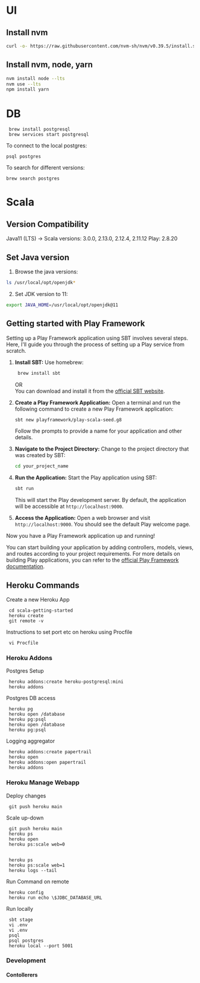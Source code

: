 # UI

## Install nvm
```bash
curl -o- https://raw.githubusercontent.com/nvm-sh/nvm/v0.39.5/install.sh | bash
```

## Install nvm, node, yarn
```bash
nvm install node --lts
nvm use --lts
npm install yarn
```

# DB
```
 brew install postgresql
 brew services start postgresql
```

To connect to the local postgres:
```
psql postgres
```

To search for different versions:
```
brew search postgres
```

# Scala

## Version Compatibility
Java11 (LTS) -> Scala versions: 3.0.0, 2.13.0, 2.12.4, 2.11.12
Play: 2.8.20

## Set Java version

1. Browse the java versions:
 ```bash
 ls /usr/local/opt/openjdk*
 ```

2. Set JDK version to 11:
 ```bash
 export JAVA_HOME=/usr/local/opt/openjdk@11
 ```

## Getting started with Play Framework

Setting up a Play Framework application using SBT involves several steps. Here, I'll guide you through the process of setting up a Play service from scratch.

1. **Install SBT:**
   Use homebrew:
   ```bash
    brew install sbt
    ```
   OR  
   You can download and install it from the [official SBT website](https://www.scala-sbt.org/download.html).

2. **Create a Play Framework Application:**
   Open a terminal and run the following command to create a new Play Framework application:
   ```bash
   sbt new playframework/play-scala-seed.g8
   ```
   Follow the prompts to provide a name for your application and other details.

3. **Navigate to the Project Directory:**
   Change to the project directory that was created by SBT:
   ```bash
   cd your_project_name
   ```

4. **Run the Application:**
   Start the Play application using SBT:
   ```bash
   sbt run
   ```
   This will start the Play development server. By default, the application will be accessible at `http://localhost:9000`.

5. **Access the Application:**
   Open a web browser and visit `http://localhost:9000`. You should see the default Play welcome page.

Now you have a Play Framework application up and running!

You can start building your application by adding controllers, models, views, and routes according to your project requirements. For more details on building Play applications, you can refer to the [official Play Framework documentation](https://www.playframework.com/documentation/latest/Home).


## Heroku Commands

Create a new Heroku App
```
 cd scala-getting-started
 heroku create
 git remote -v
```

Instructions to set port etc on heroku using Procfile
```
 vi Procfile
```

### Heroku Addons
Postgres Setup

```
 heroku addons:create heroku-postgresql:mini
 heroku addons

```

Postgres DB access
``` 
 heroku pg
 heroku open /database
 heroku pg:psql
 heroku open /database
 heroku pg:psql
```

Logging aggregator
```
 heroku addons:create papertrail
 heroku open
 heroku addons:open papertrail
 heroku addons
```

### Heroku Manage Webapp
Deploy changes
```
 git push heroku main
```

Scale up-down

```
 git push heroku main
 heroku ps
 heroku open
 heroku ps:scale web=0


 heroku ps
 heroku ps:scale web=1
 heroku logs --tail
```

Run Command on remote
```
 heroku config
 heroku run echo \$JDBC_DATABASE_URL
```



Run locally
```
 sbt stage
 vi .env
 vi .env
 psql
 psql postgres
 heroku local --port 5001
```

### Development

#### Contollerers
